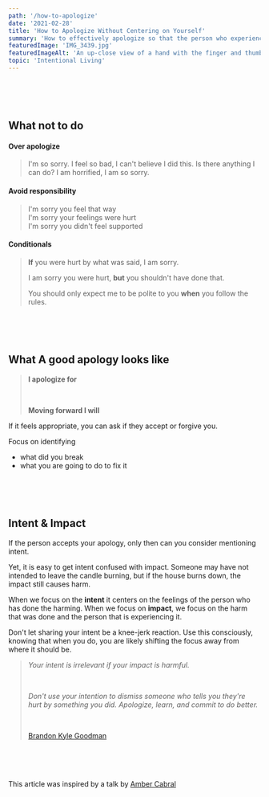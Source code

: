 ```yaml
---
path: '/how-to-apologize'
date: '2021-02-28'
title: 'How to Apologize Without Centering on Yourself'
summary: 'How to effectively apologize so that the person who experienced harm can have the space to share how they were impacted.'
featuredImage: 'IMG_3439.jpg'
featuredImageAlt: 'An up-close view of a hand with the finger and thumb closing around the sun setting in the distance.'
topic: 'Intentional Living'
---
```


<br/>

<br/>

<br/>

## What not to do

#### Over apologize

> I'm so sorry. I feel so bad, I can't believe I did this. Is there anything I can do? I am horrified, I am so sorry.

#### Avoid responsibility

> I'm sorry you feel that way
> <br/>
> I'm sorry your feelings were hurt
> <br/>
> I'm sorry you didn't feel supported

#### Conditionals

> **If** you were hurt by what was said, I am sorry.
>
> I am sorry you were hurt, **but** you shouldn't have done that.
>
> You should only expect me to be polite to you **when** you follow the rules.

<br/>

<br/>

<br/>

## What A good apology looks like

> **I apologize for**
> <br />
>
> <br />
>
> **Moving forward I will**

If it feels appropriate, you can ask if they accept or forgive you.

Focus on identifying

- what did you break
- what you are going to do to fix it

<br/>

<br/>

<br/>

## Intent & Impact

If the person accepts your apology, only then can you consider mentioning intent.

Yet, it is easy to get intent confused with impact. Someone may have not intended to leave the candle burning, but if the house burns down, the impact still causes harm.

When we focus on the **intent** it centers on the feelings of the person who has done the harming. When we focus on **impact**, we focus on the harm that was done and the person that is experiencing it.

Don't let sharing your intent be a knee-jerk reaction. Use this consciously, knowing that when you do, you are likely shifting the focus away from where it should be.

> _Your intent is irrelevant if your impact is harmful._
>
> <br/>
>
> _Don't use your intention to dismiss someone who tells you they're hurt by something you did. Apologize, learn, and commit to do better._
>
> <br/>
>
> [Brandon Kyle Goodman](https://www.instagram.com/brandonkgood/)

<br />

<br />

<br />

This article was inspired by a talk by [Amber Cabral](https://www.instagram.com/bamcabral/)
